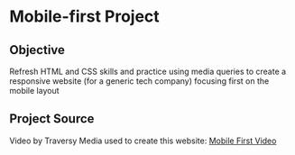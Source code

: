 <h1>Mobile-first Project</h1>
<h2>Objective</h2>
Refresh HTML and CSS skills and practice using media queries to create a responsive website (for a generic tech company) focusing first on the mobile layout
<h2>Project Source</h2>
Video by Traversy Media used to create this website: 
<a href="https://www.youtube.com/watch?v=M3qBpPw77qo" target="_blank">Mobile First Video</a>
